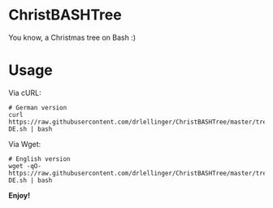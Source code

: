 # ChristBASHTree

You know, a Christmas tree on Bash :)

# Usage

Via cURL:

```
# German version
curl https://raw.githubusercontent.com/drlellinger/ChristBASHTree/master/tree-DE.sh | bash

```

Via Wget:

```
# English version
wget -qO- https://raw.githubusercontent.com/drlellinger/ChristBASHTree/master/tree-DE.sh | bash
```


__Enjoy!__